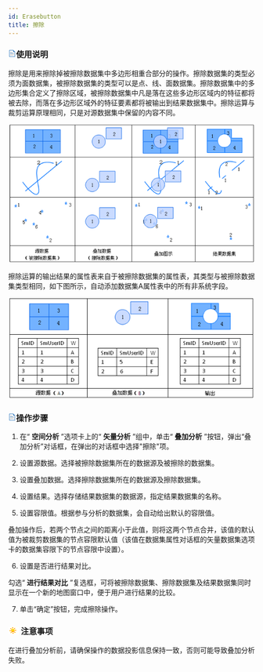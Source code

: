 ```yaml
---
id: Erasebutton
title: 擦除
---
```

### ![](../../../img/read.gif)使用说明

擦除是用来擦除掉被擦除数据集中多边形相重合部分的操作。擦除数据集的类型必须为面数据集，被擦除数据集的类型可以是点、线、面数据集。擦除数据集中的多边形集合定义了擦除区域，被擦除数据集中凡是落在这些多边形区域内的特征都将被去除，而落在多边形区域外的特征要素都将被输出到结果数据集中。擦除运算与裁剪运算原理相同，只是对源数据集中保留的内容不同。
 
![](img/erasebuttonoperation.png)  
  
擦除运算的输出结果的属性表来自于被擦除数据集的属性表，其类型与被擦除数据集类型相同，如下图所示，自动添加数据集A属性表中的所有非系统字段。

![](img/erasebuttonproperty.png)   

### ![](../../../img/read.gif)操作步骤

  1. 在“ **空间分析** ”选项卡上的“ **矢量分析** ”组中，单击“ **叠加分析** ”按钮，弹出“叠加分析”对话框，在弹出的对话框中选择"擦除"项。

  2. 设置源数据。选择被擦除数据集所在的数据源及被擦除的数据集。

  3. 设置叠加数据。选择擦除数据集所在的数据源及擦除数据集。

  4. 设置结果。选择存储结果数据集的数据源，指定结果数据集的名称。

  5. 设置容限值。根据参与分析的数据集，会自动给出默认的容限值。

叠加操作后，若两个节点之间的距离小于此值，则将这两个节点合并，该值的默认值为被裁剪数据集的节点容限默认值（该值在数据集属性对话框的矢量数据集选项卡的数据集容限下的节点容限中设置）。

  6. 设置是否进行结果对比。

勾选“ **进行结果对比** ”复选框，可将被擦除数据集、擦除数据集及结果数据集同时显示在一个新的地图窗口中，便于用户进行结果的比较。

  7. 单击“确定”按钮，完成擦除操作。

### ![](../../../img/note.png) 注意事项

在进行叠加分析前，请确保操作的数据投影信息保持一致，否则可能导致叠加分析失败。



